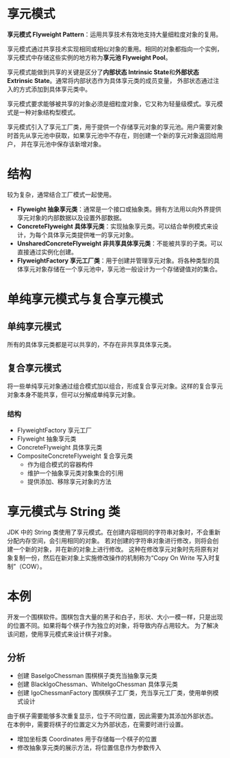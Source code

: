 # 享元模式

**享元模式 Flyweight Pattern**：运用共享技术有效地支持大量细粒度对象的复用。

享元模式通过共享技术实现相同或相似对象的重用。相同的对象都指向一个实例，享元模式中存储这些实例的地方称为**享元池 Flyweight
Pool**。

享元模式能做到共享的关键是区分了**内部状态 Intrinsic State**和**外部状态 Extrinsic State**。通常将内部状态作为具体享元类的成员变量，
外部状态通过注入的方式添加到具体享元类中。

享元模式要求能够被共享的对象必须是细粒度对象，它又称为轻量级模式。享元模式是一种对象结构型模式。

享元模式引入了享元工厂类，用于提供一个存储享元对象的享元池。用户需要对象时首先从享元池中获取，如果享元池中不存在，则创建一个新的享元对象返回给用户，
并在享元池中保存该新增对象。

# 结构

较为复杂，通常结合工厂模式一起使用。

- **Flyweight 抽象享元类**：通常是一个接口或抽象类。拥有方法用以向外界提供享元对象的内部数据以及设置外部数据。
- **ConcreteFlyweight 具体享元类**：实现抽象享元类。可以结合单例模式来设计，为每个具体享元类提供唯一的享元对象。
- **UnsharedConcreteFlyweight 非共享具体享元类**：不能被共享的子类。可以直接通过实例化创建。
- **FlyweightFactory 享元工厂类**：用于创建并管理享元对象。将各种类型的具体享元对象存储在一个享元池中，享元池一般设计为一个存储键值对的集合。

# 单纯享元模式与复合享元模式

## 单纯享元模式

所有的具体享元类都是可以共享的，不存在非共享具体享元类。

## 复合享元模式

将一些单纯享元对象通过组合模式加以组合，形成复合享元对象。这样的复合享元对象本身不能共享，但可以分解成单纯享元对象。

### 结构

- FlyweightFactory 享元工厂
- Flyweight 抽象享元类
- ConcreteFlyweight 具体享元类
- CompositeConcreteFlyweight 复合享元类
    - 作为组合模式的容器构件
    - 维护一个抽象享元类对象集合的引用
    - 提供添加、移除享元对象的方法

# 享元模式与 String 类

JDK 中的 String 类使用了享元模式。在创建内容相同的字符串对象时，不会重新分配内存空间，会引用相同的对象。
若对创建的字符串对象进行修改，则将会创建一个新的对象，并在新的对象上进行修改。
这种在修改享元对象时先将原有对象复制一份，然后在新对象上实施修改操作的机制称为“Copy On Write 写入时复制”（COW）。

# 本例

开发一个围棋软件。围棋包含大量的黑子和白子，形状、大小一模一样，只是出现的位置不同。如果将每个棋子作为独立的对象，将导致内存占用较大。
为了解决该问题，使用享元模式来设计棋子对象。

## 分析

- 创建 BaseIgoChessman 围棋棋子类充当抽象享元类
- 创建 BlackIgoChessman、WhiteIgoChessman 具体享元类
- 创建 IgoChessmanFactory 围棋棋子工厂类，充当享元工厂类，使用单例模式设计

由于棋子需要能够多次重复显示，位于不同位置，因此需要为其添加外部状态。 在本例中，需要将棋子的位置定义为外部状态，在需要时进行设置。

- 增加坐标类 Coordinates 用于存储每一个棋子的位置
- 修改抽象享元类的展示方法，将位置信息作为参数传入
